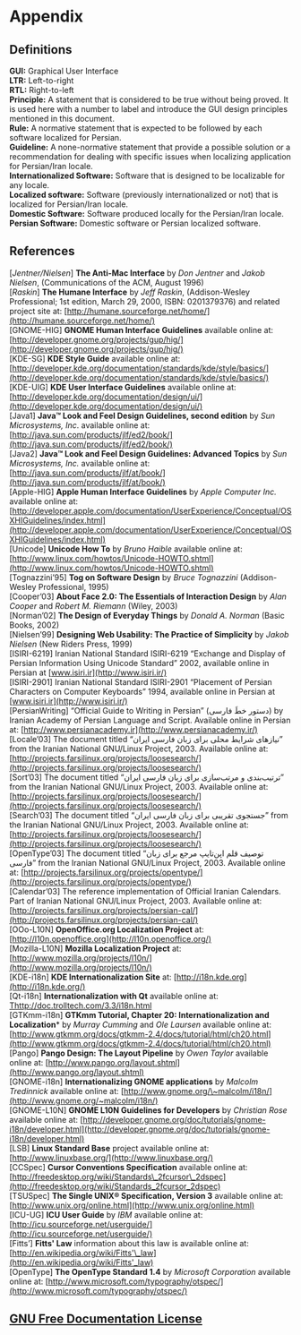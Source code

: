 Appendix
========

Definitions
-----------

**GUI:** Graphical User Interface  
**LTR:** Left-to-right  
**RTL:** Right-to-left  
**Principle:** A statement that is considered to be true without being proved. It is used here with a number to label and introduce the GUI design principles mentioned in this document.  
**Rule:** A normative statement that is expected to be followed by each software localized for Persian.  
**Guideline:** A none-normative statement that provide a possible solution or a recommendation for dealing with specific issues when localizing application for Persian/Iran locale.  
**Internationalized Software:** Software that is designed to be localizable for any locale.  
**Localized software:** Software (previously internationalized or not) that is localized for Persian/Iran locale.  
**Domestic Software:** Software produced locally for the Persian/Iran locale.  
**Persian Software:** Domestic software or Persian localized software.  

References
----------

[*Jentner/Nielsen*] **The Anti-Mac Interface** by *Don Jentner* and *Jakob Nielsen*, (Communications of the ACM, August 1996)  
[*Raskin*] **The Humane Interface** by *Jeff Raskin*, (Addison-Wesley Professional; 1st edition, March 29, 2000, ISBN: 0201379376) and related project site at: [http://humane.sourceforge.net/home/](http://humane.sourceforge.net/home/)  
[GNOME-HIG] **GNOME Human Interface Guidelines** available online at: [http://developer.gnome.org/projects/gup/hig/](http://developer.gnome.org/projects/gup/hig/)  
[KDE-SG] **KDE Style Guide** available online at: [http://developer.kde.org/documentation/standards/kde/style/basics/](http://developer.kde.org/documentation/standards/kde/style/basics/)  
[KDE-UIG] **KDE User Interface Guidelines** available online at: [http://developer.kde.org/documentation/design/ui/](http://developer.kde.org/documentation/design/ui/)  
[Java1] **Java™ Look and Feel Design Guidelines, second edition** by *Sun Microsystems, Inc*. available online at: [http://java.sun.com/products/jlf/ed2/book/](http://java.sun.com/products/jlf/ed2/book/)  
[Java2] **Java™ Look and Feel Design Guidelines: Advanced Topics** by *Sun Microsystems, Inc.* available online at: [http://java.sun.com/products/jlf/at/book/](http://java.sun.com/products/jlf/at/book/)  
[Apple-HIG] **Apple Human Interface Guidelines** by *Apple Computer Inc.* available online at: [http://developer.apple.com/documentation/UserExperience/Conceptual/OSXHIGuidelines/index.html](http://developer.apple.com/documentation/UserExperience/Conceptual/OSXHIGuidelines/index.html)  
[Unicode] **Unicode How To** by *Bruno Haible* available online at: [http://www.linux.com/howtos/Unicode-HOWTO.shtml](http://www.linux.com/howtos/Unicode-HOWTO.shtml)  
[Tognazzini’95] **Tog on Software Design** by *Bruce Tognazzini* (Addison-Wesley Professional, 1995)  
[Cooper’03] **About Face 2.0: The Essentials of Interaction Design** by *Alan Cooper* and *Robert M. Riemann* (Wiley, 2003)  
[Norman’02] **The Design of Everyday Things** by *Donald A. Norman* (Basic Books, 2002)  
[Nielsen’99] **Designing Web Usability: The Practice of Simplicity** by *Jakob Nielsen* (New Riders Press, 1999)  
[ISIRI-6219] Iranian National Standard ISIRI-6219 “Exchange and Display of Persian Information Using Unicode Standard” 2002, available online in Persian at [www.isiri.ir](http://www.isiri.ir/)  
[ISIRI-2901] Iranian National Standard ISIRI-2901 “Placement of Persian Characters on Computer Keyboards” 1994, available online in Persian at [www.isiri.ir](http://www.isiri.ir/)  
[PersianWriting] “Official Guide to Writing in Persian” (دستور خطَ فارسی) by Iranian Academy of Persian Language and Script. Available online in Persian at: [http://www.persianacademy.ir](http://www.persianacademy.ir/)  
[Locale’03] The document titled “نیازهای شرایط محلی برای زبان فارسی ایران” from the Iranian National GNU/Linux Project, 2003. Available online at: [http://projects.farsilinux.org/projects/loosesearch/](http://projects.farsilinux.org/projects/loosesearch/)  
[Sort’03] The document titled “ترتیب‌بندی و مرتب‌سازی برای زبان فارسی ایران” from the Iranian National GNU/Linux Project, 2003. Available online at: [http://projects.farsilinux.org/projects/loosesearch/](http://projects.farsilinux.org/projects/loosesearch/)  
[Search’03] The document titled “جستجوی تقریبی برای زبان فارسی ایران” from the Iranian National GNU/Linux Project, 2003. Available online at: [http://projects.farsilinux.org/projects/loosesearch/](http://projects.farsilinux.org/projects/loosesearch/)  
[OpenType’03] The document titled “توصیف قلم اپن‌تایپ مرجع برای زبان فارسی” from the Iranian National GNU/Linux Project, 2003. Available online at: [http://projects.farsilinux.org/projects/opentype/](http://projects.farsilinux.org/projects/opentype/)  
[Calendar’03] The reference implementation of Official Iranian Calendars. Part of Iranian National GNU/Linux Project, 2003. Available online at: [http://projects.farsilinux.org/projects/persian-cal/](http://projects.farsilinux.org/projects/persian-cal/)  
[OOo-L10N] **OpenOffice.org Localization Project** at: [http://l10n.openoffice.org](http://l10n.openoffice.org/)  
[Mozilla-L10N] **Mozilla Localization Project** at: [http://www.mozilla.org/projects/l10n/](http://www.mozilla.org/projects/l10n/)  
[KDE-i18n] **KDE Internationalization Site** at: [http://i18n.kde.org](http://i18n.kde.org/)  
[Qt-i18n] **Internationalization with Qt** available online at: [Thttp://doc.trolltech.com/3.3/i18n.html](http://doc.trolltech.com/3.3/i18n.html)  
[GTKmm-i18n] **GTKmm Tutorial, Chapter 20: Internationalization and Localization*** by *Murray Cumming* and *Ole Laursen* available online at: [http://www.gtkmm.org/docs/gtkmm-2.4/docs/tutorial/html/ch20.html](http://www.gtkmm.org/docs/gtkmm-2.4/docs/tutorial/html/ch20.html)  
[Pango] **Pango Design: The Layout Pipeline** by *Owen Taylor* available online at: [http://www.pango.org/layout.shtml](http://www.pango.org/layout.shtml)  
[GNOME-i18n] **Internationalizing GNOME applications** by *Malcolm Tredinnick* available online at: [http://www.gnome.org/\~malcolm/i18n/](http://www.gnome.org/~malcolm/i18n/)  
[GNOME-L10N] **GNOME L10N Guidelines for Developers** by *Christian Rose* available online at: [http://developer.gnome.org/doc/tutorials/gnome-i18n/developer.html](http://developer.gnome.org/doc/tutorials/gnome-i18n/developer.html)  
[LSB] **Linux Standard Base** project available online at: [http://www.linuxbase.org/](http://www.linuxbase.org/)  
[CCSpec] **Cursor Conventions Specification** available online at: [http://freedesktop.org/wiki/Standards\_2fcursor\_2dspec](http://freedesktop.org/wiki/Standards_2fcursor_2dspec)  
[TSUSpec] **The Single UNIX® Specification, Version 3** available online at: [http://www.unix.org/online.html](http://www.unix.org/online.html)  
[ICU-UG] **ICU User Guide** by *IBM* available online at: [http://icu.sourceforge.net/userguide/](http://icu.sourceforge.net/userguide/)  
[Fitts’] **Fitts' Law** information about this law is available online at: [http://en.wikipedia.org/wiki/Fitts'\_law](http://en.wikipedia.org/wiki/Fitts'_law)  
[OpenType] **The OpenType Standard 1.4** by *Microsoft Corporation* available online at: [http://www.microsoft.com/typography/otspec/](http://www.microsoft.com/typography/otspec/)  

[GNU Free Documentation License](fdl-1.2.txt)
---------------------------------------------
